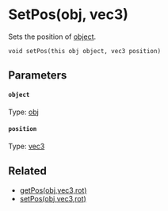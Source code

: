 

# SetPos(obj, vec3)

Sets the position of [object](#object).

```
void setPos(this obj object, vec3 position)
```

## Parameters

#### `object`
Type: [obj](/MdDocs/Types/Obj.md)

#### `position`
Type: [vec3](/MdDocs/Types/Vec3.md)

## Related

 - [getPos(obj,vec3,rot)](/MdDocs/Functions/Object/GetPos.obj.vec3.rot.md)
 - [setPos(obj,vec3,rot)](/MdDocs/Functions/Object/SetPos.obj.vec3.rot.md)


